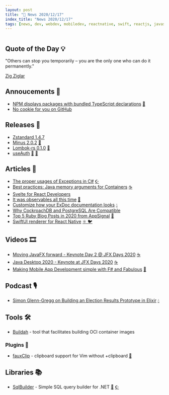 ```yaml
---
layout: post
title: "📜 News 2020/12/17"
index_title: "News 2020/12/17"
tags: [news, dev, webdev, mobiledev, reactnative, swift, reactjs, javascript, typescript, github, rustlang, csharp, fsharp, elixirlang, ruby, java, vim, neovim, containers]
---
```


<a href="https://daily-tech-news.github.io/2020/12/17/news.html">
  <img src="https://user-images.githubusercontent.com/430272/102563274-a2d51b00-40b7-11eb-8a9a-8d00b98bfea7.jpg"
     alt=""
     class="image">
</a>

## Quote of the Day 💡

"Others can stop you temporarily – you are the only one who can do it permanently."

[Zig Ziglar](https://en.wikipedia.org/wiki/Zig_Ziglar)

## Annoucements 🥁

- [NPM displays packages with bundled TypeScript declarations](https://github.blog/changelog/2020-12-16-npm-displays-packages-with-bundled-typescript-declarations/) [🔷](https://www.typescriptlang.org "#typescript")
- [No cookie for you on GitHub](https://github.blog/2020-12-17-no-cookie-for-you/)

## Releases 🥳

- [Zstandard 1.4.7](https://github.com/facebook/zstd/releases/tag/v1.4.7 "Fast real-time compression algorithm")
- [Minus 2.0.2](https://github.com/arijit79/minus/blob/main/CHANGELOG.md#v201-2020-12-16 "fast, asynchronous paging library for Rust") [🦀](https://www.rust-lang.org "#rust")
- [Lombok-rs 0.1.0](https://github.com/sokomishalov/lombok-rs/releases/tag/0.1.0 "Lombok port for Rust") [🦀](https://www.rust-lang.org "#rust")
- [useAuth](https://github.com/Swizec/useAuth/releases/tag/v2.0.0 "simplest way to add authentication to your React app. Supports various providers") [🔶](https://developer.mozilla.org/en-US/docs/Web/JavaScript "#javascript") [🔶](https://reactjs.org "#reactjs")

## Articles 📜

- [The proper usages of Exceptions in C#](https://blog.ndepend.com/the-proper-usages-of-exceptions-in-c/) [☪️ ](https://docs.microsoft.com/en-us/dotnet/csharp "#csharp #dotnet")
- [Best practices: Java memory arguments for Containers](https://blog.ycrash.io/2020/11/23/best-practices-java-memory-arguments-for-containers/) [☕️](https://www.java.com "#java")
- [Svelte for React Developers](https://soshace.com/svelte-for-react-developers/)
- [It was observables all this time](https://fable.io/blog/It-was-observables-all-this-time.html) [🔷](https://fsharp.org "#fsharp #dotnet")
- [Customize how your ExDoc documentation looks](https://medium.com/@takanori.ishikawa/customize-how-your-exdoc-documentation-looks-a10234dbb4c9) [💧](https://elixir-lang.org "#elixirlang")
- [Why CockroachDB and PostgreSQL Are Compatible](https://www.cockroachlabs.com/blog/why-postgres)
- [Top 5 Ruby Blog Posts in 2020 from AppSignal](https://blog.appsignal.com/2020/12/16/top-5-ruby-posts-in-2020-from-appsignal.html) [🔻](https://www.ruby-lang.org "#ruby")
- [SwiftUI renderer for React Native](https://blog.swmansion.com/swiftui-renderer-for-react-native-2b62fda38c9b) [⚛️ ](https://reactnative.dev/ "#reactnative") [🐦](https://developer.apple.com/swift "#swift")

## Videos 🎞

- [Moving JavaFX forward - Keynote Day 2 @ JFX Days 2020](https://www.youtube.com/watch?v=Q9ueZa_YkJg) [☕️](https://www.java.com "#java")
- [Java Desktop 2020 - Keynote at JFX Days 2020](https://www.youtube.com/watch?v=mIR2TucAwSQ) [☕️](https://www.java.com "#java")
- [Making Mobile App Development simple with F# and Fabulous](https://www.youtube.com/watch?v=CNoaHtYFNw8) [🔷](https://fsharp.org "#fsharp #dotnet")

## Podcast 🎙

- [Simon Glenn-Gregg on Building an Election Results Prototype in Elixir](https://smartlogic.io/podcast/elixir-wizards/s5e3-glenn-gregg/) [💧](https://elixir-lang.org "#elixirlang")

## Tools 🛠

- [Buildah](https://buildah.io) - tool that facilitates building OCI container images

### Plugins 🔌

- [fauxClip](https://github.com/Jorengarenar/fauxClip) - clipboard support for Vim without +clipboard [🍃](https://www.vim.org "#vim")

## Libraries 📚

- [SqlBuilder](https://github.com/koshovyi/SqlBuilder) - Simple SQL query builder for .NET [🔷](https://fsharp.org "#fsharp #dotnet") [☪️ ](https://docs.microsoft.com/en-us/dotnet/csharp "#csharp #dotnet")


